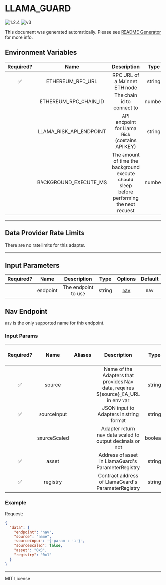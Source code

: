 # LLAMA_GUARD

![1.2.4](https://img.shields.io/github/package-json/v/smartcontractkit/external-adapters-js?filename=packages/composites/llama-guard/package.json) ![v3](https://img.shields.io/badge/framework%20version-v3-blueviolet)

This document was generated automatically. Please see [README Generator](../../scripts#readme-generator) for more info.

## Environment Variables

| Required? |          Name           |                                        Description                                        |  Type  | Options | Default |
| :-------: | :---------------------: | :---------------------------------------------------------------------------------------: | :----: | :-----: | :-----: |
|    ✅     |    ETHEREUM_RPC_URL     |                               RPC URL of a Mainnet ETH node                               | string |         |         |
|           |  ETHEREUM_RPC_CHAIN_ID  |                                The chain id to connect to                                 | number |         |   `1`   |
|           | LLAMA_RISK_API_ENDPOINT |                      API endpoint for Llama Risk (contains API KEY)                       | string |         |   ``    |
|           |  BACKGROUND_EXECUTE_MS  | The amount of time the background execute should sleep before performing the next request | number |         | `10000` |

---

## Data Provider Rate Limits

There are no rate limits for this adapter.

---

## Input Parameters

| Required? |   Name   |     Description     |  Type  |       Options        | Default |
| :-------: | :------: | :-----------------: | :----: | :------------------: | :-----: |
|           | endpoint | The endpoint to use | string | [nav](#nav-endpoint) |  `nav`  |

## Nav Endpoint

`nav` is the only supported name for this endpoint.

### Input Params

| Required? |     Name     | Aliases |                                    Description                                     |  Type   | Options | Default | Depends On | Not Valid With |
| :-------: | :----------: | :-----: | :--------------------------------------------------------------------------------: | :-----: | :-----: | :-----: | :--------: | :------------: |
|    ✅     |    source    |         | Name of the Adapters that provides Nav data, requires ${source}\_EA_URL in env var | string  |         |         |            |                |
|    ✅     | sourceInput  |         |                      JSON input to Adapters in string format                       | string  |         |         |            |                |
|           | sourceScaled |         |              Adapter return nav data scaled to output decimals or not              | boolean |         |         |            |                |
|    ✅     |    asset     |         |                 Address of asset in LlamaGuard's ParameterRegistry                 | string  |         |         |            |                |
|    ✅     |   registry   |         |                 Contract address of LlamaGuard's ParameterRegistry                 | string  |         |         |            |                |

### Example

Request:

```json
{
  "data": {
    "endpoint": "nav",
    "source": "name",
    "sourceInput": "{'param': '1'}",
    "sourceScaled": false,
    "asset": "0x0",
    "registry": "0x1"
  }
}
```

---

MIT License
